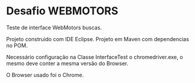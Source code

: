# Desafio WEBMOTORS
Teste de interface WebMotors buscas.

Projeto construido com IDE Eclipse. Projeto em Maven com dependencias no POM.

Necessário configuração na Classe InterfaceTest o chromedriver.exe, o mesmo deve conter a mesma versão do Browser.

O Browser usado foi o Chrome.

